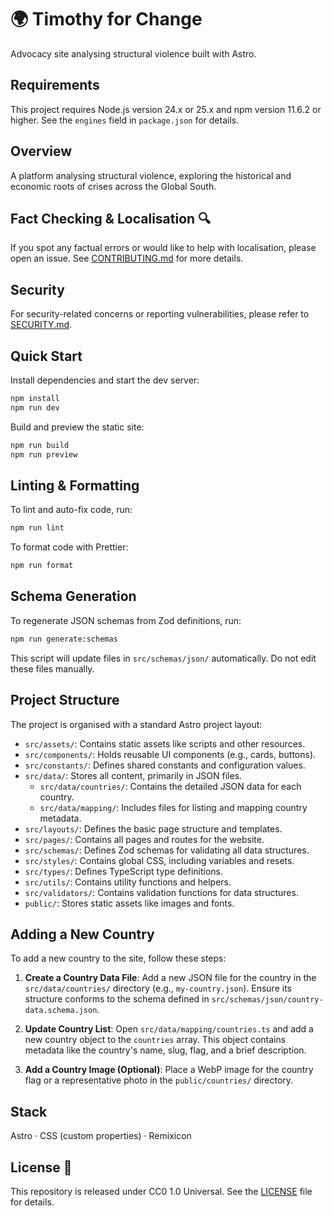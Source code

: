 # 🌍 Timothy for Change

Advocacy site analysing structural violence built with Astro.

## Requirements

This project requires Node.js version 24.x or 25.x and npm version 11.6.2 or higher. See the `engines` field in `package.json` for details.

## Overview

A platform analysing structural violence, exploring the historical and economic roots of crises across the Global South.

## Fact Checking & Localisation 🔍

If you spot any factual errors or would like to help with localisation, please open an issue. See [CONTRIBUTING.md](CONTRIBUTING.md) for more details.

## Security

For security-related concerns or reporting vulnerabilities, please refer to [SECURITY.md](SECURITY.md).

## Quick Start

Install dependencies and start the dev server:

```bash
npm install
npm run dev
```

Build and preview the static site:

```bash
npm run build
npm run preview
```

## Linting & Formatting

To lint and auto-fix code, run:

```bash
npm run lint
```

To format code with Prettier:

```bash
npm run format
```

## Schema Generation

To regenerate JSON schemas from Zod definitions, run:

```bash
npm run generate:schemas
```

This script will update files in `src/schemas/json/` automatically. Do not edit these files manually.

## Project Structure

The project is organised with a standard Astro project layout:

- `src/assets/`: Contains static assets like scripts and other resources.
- `src/components/`: Holds reusable UI components (e.g., cards, buttons).
- `src/constants/`: Defines shared constants and configuration values.
- `src/data/`: Stores all content, primarily in JSON files.
  - `src/data/countries/`: Contains the detailed JSON data for each country.
  - `src/data/mapping/`: Includes files for listing and mapping country metadata.
- `src/layouts/`: Defines the basic page structure and templates.
- `src/pages/`: Contains all pages and routes for the website.
- `src/schemas/`: Defines Zod schemas for validating all data structures.
- `src/styles/`: Contains global CSS, including variables and resets.
- `src/types/`: Defines TypeScript type definitions.
- `src/utils/`: Contains utility functions and helpers.
- `src/validators/`: Contains validation functions for data structures.
- `public/`: Stores static assets like images and fonts.

## Adding a New Country

To add a new country to the site, follow these steps:

1.  **Create a Country Data File**: Add a new JSON file for the country in the `src/data/countries/` directory (e.g., `my-country.json`). Ensure its structure conforms to the schema defined in `src/schemas/json/country-data.schema.json`.

2.  **Update Country List**: Open `src/data/mapping/countries.ts` and add a new country object to the `countries` array. This object contains metadata like the country's name, slug, flag, and a brief description.

3.  **Add a Country Image (Optional)**: Place a WebP image for the country flag or a representative photo in the `public/countries/` directory.

## Stack

Astro · CSS (custom properties) · Remixicon

## License 📜

This repository is released under CC0 1.0 Universal. See the [LICENSE](LICENSE) file for details.
